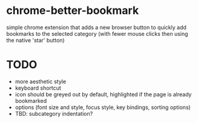 chrome-better-bookmark
======================

simple chrome extension that adds a new browser button to quickly add bookmarks to the selected category (with fewer mouse clicks then using the native 'star' button)

TODO
====

 - more aesthetic style
 - keyboard shortcut
 - icon should be greyed out by default, highlighted if the page is already bookmarked
 - options (font size and style, focus style, key bindings, sorting options)
 - TBD: subcategory indentation?